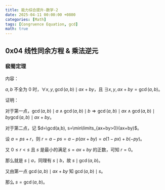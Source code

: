```yaml
---
title: 能力综合提升-数学-2
date: 2025-04-11 00:00:00 +0800
categories: [Math]
tags: [Congruence Equation, gcd]
math: true
---
```


## 0x04 线性同余方程 & 乘法逆元

### 裴蜀定理

内容：

$a, b$ 不全为 $0$ 时，$\forall x, y, \gcd(a,b)\mid ax+by$，且 $\exists x,y, ax+by=\gcd(a, b)$。

证明：

对于第一点，$\gcd(a,b)\mid a\land\gcd(a,b)\mid b\Rightarrow\gcd(a,b)\mid ax\land\gcd(a,b)\mid by\gcd(a,b)\mid ax+by$。

对于第二点，记 $d=\gcd(a,b), s=\min\limits_{ax+by>0}(ax+by)$。

设 $a=ps+r$，则 $r=a-ps=a-p(ax+by)=a(1-px)+b(-py)$。

又 $0\leq r < s$ 且 $s$ 是最小的满足 $s=ax+by$ 的正数，可知 $r=0$。

那么就是 $s\mid a$，同理有 $s\mid b$，故 $s\mid \gcd(a,b)$。

又由第一点 $\gcd(a,b)\mid ax+by$ 知 $\gcd(a,b)\mid s$。

那么 $s=\gcd(a,b)$。